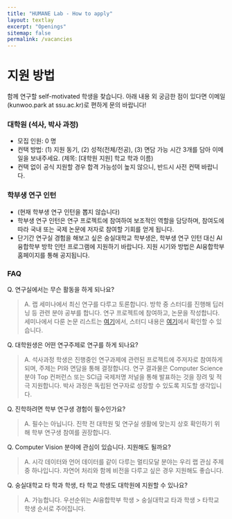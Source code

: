 ```yaml
---
title: "HUMANE Lab - How to apply"
layout: textlay
excerpt: "Openings"
sitemap: false
permalink: /vacancies
---
```


# 지원 방법

함께 연구할 self-motivated 학생을 찾습니다. 아래 내용 외 궁금한 점이 있다면 이메일(kunwoo.park at ssu.ac.kr)로 편하게 문의 바랍니다!

### 대학원 (석사, 박사 과정)

- 모집 인원: 0 명
- 컨택 방법: (1) 지원 동기, (2) 성적(전체/전공), (3) 면담 가능 시간 3개를 담아 이메일을 보내주세요. (제목: \[대학원 지원\] 학교 학과 이름)
- 컨택 없이 공식 지원할 경우 합격 가능성이 높지 않으니, 반드시 사전 컨택 바랍니다.

### 학부생 연구 인턴

- (현재 학부생 연구 인턴을 뽑지 않습니다)
- 학부생 연구 인턴은 연구 프로젝트에 참여하여 보조적인 역할을 담당하며, 참여도에 따라 국내 또는 국제 논문에 저자로 참여할 기회를 얻게 됩니다. 
- 단기간 연구실 경험을 해보고 싶은 숭실대학교 학부생은, 학부생 연구 인턴 대신 AI융합학부 방학 인턴 프로그램에 지원하기 바랍니다. 지원 시기와 방법은 AI융합학부 홈페이지를 통해 공지됩니다.

### FAQ

Q. 연구실에서는 무슨 활동을 하게 되나요?
> A. 랩 세미나에서 최신 연구를 다루고 토론합니다. 방학 중 스터디를 진행해 딥러닝 등 관련 분야 공부를 합니다. 연구 프로젝트에 참여하고, 논문을 작성합니다. 세미나에서 다룬 논문 리스트는 [여기](https://github.com/ssu-humane/Seminar)에서, 스터디 내용은 [여기](https://github.com/ssu-humane/Study)에서 확인할 수 있습니다. 

Q. 대학원생은 어떤 연구주제로 연구를 하게 되나요?
> A. 석사과정 학생은 진행중인 연구과제에 관련된 프로젝트에 주저자로 참여하게 되며, 주제는 PI와 면담을 통해 결정합니다. 연구 결과물은 Computer Science 분야 Top 컨퍼런스 또는 SCI급 국제저명 저널을 통해 발표하는 것을 장려 및 적극 지원합니다. 
> 박사 과정은 독립된 연구자로 성장할 수 있도록 지도할 생각입니다.

Q. 진학하려면 학부 연구생 경험이 필수인가요? 
> A. 필수는 아닙니다. 진학 전 대학원 및 연구실 생활에 맞는지 상호 확인하기 위해 학부 연구생 참여를 권장합니다.

Q. Computer Vision 분야에 관심이 있습니다. 지원해도 될까요?
> A. 시각 데이터와 언어 데이터를 같이 다루는 멀티모달 분야는 우리 랩 관심 주제 중 하나입니다. 자연어 처리와 함께 비전을 다루고 싶은 경우 지원해도 좋습니다.

Q. 숭실대학교 타 학과 학생, 타 학교 학생도 대학원에 지원할 수 있나요?
> A. 가능합니다. 우선순위는 AI융합학부 학생 > 숭실대학교 타과 학생 > 타학교 학생 순서로 주어집니다.


